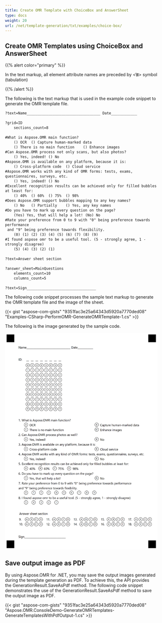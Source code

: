 ```yaml
---
title: Create OMR Template with ChoiceBox and AnswerSheet
type: docs
weight: 20
url: /net/template-generation/txt/examples/choice-box/
---
```

## **Create OMR Templates using ChoiceBox and AnswerSheet**

{{% alert color="primary" %}} 

In the text markup, all element attribute names are preceded by <**\t**> symbol (tabulation)

{{% /alert %}} 

The following is the text markup that is used in the example code snippet to generate the OMR template file.

````text
?text=Name__________________________________ Date____________

?grid=ID
	sections_count=8

#What is Aspose.OMR main function?
	() OCR	() Capture human-marked data
	() There is no main function	() Enhance images
#Can Aspose.OMR process not only scans, but also photos?
	() Yes, indeed!	() No
#Aspose.OMR is available on any platform, because it is:
	() Cross-platform code	() Cloud service
#Aspose.OMR works with any kind of OMR forms: tests, exams, questionnaires, surveys, etc.
	() Yes, indeed!	() No
#Excellent recognition results can be achieved only for filled bubbles at least for:
	() 40%	() 60%	() 75%	() 98%
#Does Aspose.OMR support bubbles mapping to any key names?
	() No	() Partially	() Yes, any key names
#Do you have to mark up every question on the page?
	(Yes) Yes, that will help a lot! (No) No
#Rate your preference from 0 to 9 with "0" being preference towards performance 
 and "9" being preference towards flexibility.
	(0) (1) (2) (3) (4) (5) (6) (7) (8) (9)
#I found aspose omr to be a useful tool. (5 - strongly agree, 1 - strongly disagree)
	(5) (4) (3) (2) (1)

?text=Answer sheet section

?answer_sheet=MainQuestions
	elements_count=10
	columns_count=5

?text=Sign________________________________

````


The following code snippet processes the sample text markup to generate the OMR template file and the image of the sheet.

{{< gist "aspose-com-gists" "9351fac3e25a64343d5920a7770ded08" "Examples-CSharp-PerformOMR-GenerateOMRTemplate-1.cs" >}}

The following is the image generated by the sample code.

![todo:image_alt_text](create-omr-template_1_small.png)
## **Save output image as PDF**
By using Aspose.OMR for .NET, you may save the output images generated during the template generation as PDF. To achieve this, the API provides the GenerationResult.SaveAsPdf method. The following code snippet demonstrates the use of the GenerationResult.SaveAsPdf method to save the output image as PDF.

{{< gist "aspose-com-gists" "9351fac3e25a64343d5920a7770ded08" "Aspose.OMR.ConsoleDemo-GenerateOMRTemplates-GenerateTemplatesWithPdfOutput-1.cs" >}}